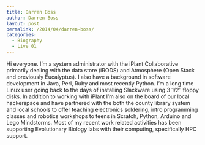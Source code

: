 ```yaml
---
title: Darren Boss
author: Darren Boss
layout: post
permalink: /2014/04/darren-boss/
categories:
  - Biography
  - Live 01
---
```

Hi everyone. I&#8217;m a system administrator with the iPlant Collaborative primarily dealing with the data store (iRODS) and Atmosphere (Open Stack and previously Eucalyptus). I also have a background in software development in Java, Perl, Ruby and most recently Python. I&#8217;m a long time Linux user going back to the days of installing Slackware using 3 1/2&#8243; floppy disks. In addition to working with iPlant I&#8217;m also on the board of our local hackerspace and have partnered with the both the county library system and local schools to offer teaching electronics soldering, intro programming classes and robotics workshops to teens in Scratch, Python, Arduino and Lego Mindstorms. Most of my recent work related activities has been supporting Evolutionary Biology labs with their computing, specifically HPC support.